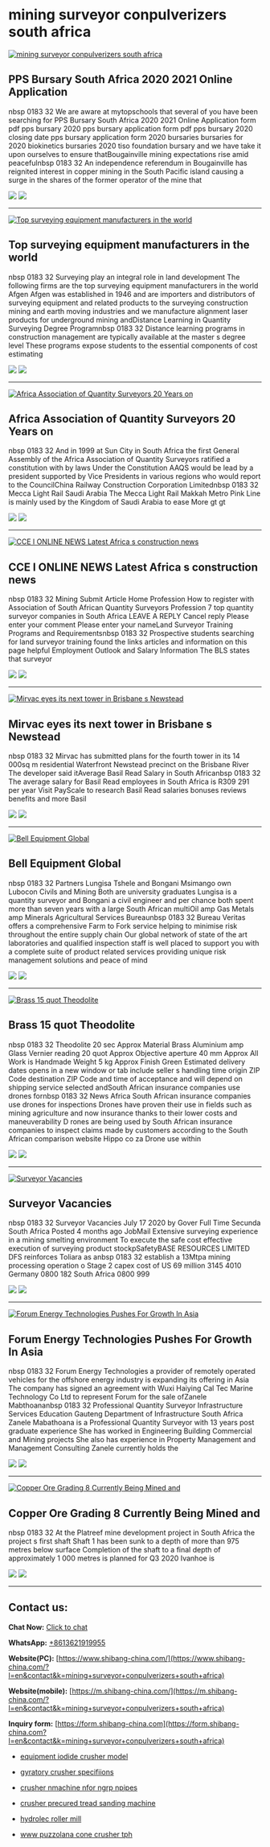 # mining surveyor conpulverizers south africa

<a href="https://swt.shibang-china.com/?l=en&img&k=mining+surveyor+conpulverizers+south+africa" target="_blank">![mining surveyor conpulverizers south africa](http://static.shibang-china.com/all-800x300/1445.jpg)</a>

## PPS Bursary South Africa 2020 2021 Online Application
nbsp 0183 32 We are aware at mytopschools that several of you have been searching for PPS Bursary South Africa 2020 2021 Online Application form pdf pps bursary 2020 pps bursary application form pdf pps bursary 2020 closing date pps bursary application form 2020 bursaries bursaries for 2020 biokinetics bursaries 2020 tiso foundation bursary and we have take it upon ourselves to ensure thatBougainville mining expectations rise amid peacefulnbsp 0183 32 An independence referendum in Bougainville has reignited interest in copper mining in the South Pacific island causing a surge in the shares of the former operator of the mine that


<a href="https://whatsapp.shibangsoft.com/WhatsApp.php" target="_blank" title="WhatsApp">![](http://static.shibang-china.com/icon/whatsapp.png)</a> <a href="https://swt.shibang-china.com/?l=en&icon&k=mining+surveyor+conpulverizers+south+africa" target="_blank">![](http://static.shibang-china.com/icon/chat-en.png)</a>

---

<a href="https://swt.shibang-china.com/?l=en&img&k=mining+surveyor+conpulverizers+south+africa" target="_blank">![Top surveying equipment manufacturers in the world](http://static.shibang-china.com/all-800x300/993.jpg)</a>

## Top surveying equipment manufacturers in the world
nbsp 0183 32 Surveying play an integral role in land development The following firms are the top surveying equipment manufacturers in the world Afgen Afgen was established in 1946 and are importers and distributors of surveying equipment and related products to the surveying construction mining and earth moving industries and we manufacture alignment laser products for underground mining andDistance Learning in Quantity Surveying Degree Programnbsp 0183 32 Distance learning programs in construction management are typically available at the master s degree level These programs expose students to the essential components of cost estimating


<a href="https://whatsapp.shibangsoft.com/WhatsApp.php" target="_blank" title="WhatsApp">![](http://static.shibang-china.com/icon/whatsapp.png)</a> <a href="https://swt.shibang-china.com/?l=en&icon&k=mining+surveyor+conpulverizers+south+africa" target="_blank">![](http://static.shibang-china.com/icon/chat-en.png)</a>

---

<a href="https://swt.shibang-china.com/?l=en&img&k=mining+surveyor+conpulverizers+south+africa" target="_blank">![Africa Association of Quantity Surveyors 20 Years on](http://static.shibang-china.com/all-800x300/871.jpg)</a>

## Africa Association of Quantity Surveyors 20 Years on
nbsp 0183 32 And in 1999 at Sun City in South Africa the first General Assembly of the Africa Association of Quantity Surveyors ratified a constitution with by laws Under the Constitution AAQS would be lead by a president supported by Vice Presidents in various regions who would report to the CouncilChina Railway Construction Corporation Limitednbsp 0183 32 Mecca Light Rail Saudi Arabia The Mecca Light Rail Makkah Metro Pink Line is mainly used by the Kingdom of Saudi Arabia to ease More gt gt


<a href="https://whatsapp.shibangsoft.com/WhatsApp.php" target="_blank" title="WhatsApp">![](http://static.shibang-china.com/icon/whatsapp.png)</a> <a href="https://swt.shibang-china.com/?l=en&icon&k=mining+surveyor+conpulverizers+south+africa" target="_blank">![](http://static.shibang-china.com/icon/chat-en.png)</a>

---

<a href="https://swt.shibang-china.com/?l=en&img&k=mining+surveyor+conpulverizers+south+africa" target="_blank">![CCE l ONLINE NEWS Latest Africa s construction news](http://static.shibang-china.com/all-800x300/422.jpg)</a>

## CCE l ONLINE NEWS Latest Africa s construction news
nbsp 0183 32 Mining Submit Article Home Profession How to register with Association of South African Quantity Surveyors Profession 7 top quantity surveyor companies in South Africa LEAVE A REPLY Cancel reply Please enter your comment Please enter your nameLand Surveyor Training Programs and Requirementsnbsp 0183 32 Prospective students searching for land surveyor training found the links articles and information on this page helpful Employment Outlook and Salary Information The BLS states that surveyor


<a href="https://whatsapp.shibangsoft.com/WhatsApp.php" target="_blank" title="WhatsApp">![](http://static.shibang-china.com/icon/whatsapp.png)</a> <a href="https://swt.shibang-china.com/?l=en&icon&k=mining+surveyor+conpulverizers+south+africa" target="_blank">![](http://static.shibang-china.com/icon/chat-en.png)</a>

---

<a href="https://swt.shibang-china.com/?l=en&img&k=mining+surveyor+conpulverizers+south+africa" target="_blank">![Mirvac eyes its next tower in Brisbane s Newstead](http://static.shibang-china.com/all-800x300/820.jpg)</a>

## Mirvac eyes its next tower in Brisbane s Newstead
nbsp 0183 32 Mirvac has submitted plans for the fourth tower in its 14 000sq m residential Waterfront Newstead precinct on the Brisbane River The developer said itAverage Basil Read Salary in South Africanbsp 0183 32 The average salary for Basil Read employees in South Africa is R309 291 per year Visit PayScale to research Basil Read salaries bonuses reviews benefits and more Basil


<a href="https://whatsapp.shibangsoft.com/WhatsApp.php" target="_blank" title="WhatsApp">![](http://static.shibang-china.com/icon/whatsapp.png)</a> <a href="https://swt.shibang-china.com/?l=en&icon&k=mining+surveyor+conpulverizers+south+africa" target="_blank">![](http://static.shibang-china.com/icon/chat-en.png)</a>

---

<a href="https://swt.shibang-china.com/?l=en&img&k=mining+surveyor+conpulverizers+south+africa" target="_blank">![Bell Equipment Global](http://static.shibang-china.com/all-800x300/991.jpg)</a>

## Bell Equipment Global
nbsp 0183 32 Partners Lungisa Tshele and Bongani Msimango own Lubocon Civils and Mining Both are university graduates Lungisa is a quantity surveyor and Bongani a civil engineer and per chance both spent more than seven years with a large South African multiOil amp Gas Metals amp Minerals Agricultural Services Bureaunbsp 0183 32 Bureau Veritas offers a comprehensive Farm to Fork service helping to minimise risk throughout the entire supply chain Our global network of state of the art laboratories and qualified inspection staff is well placed to support you with a complete suite of product related services providing unique risk management solutions and peace of mind


<a href="https://whatsapp.shibangsoft.com/WhatsApp.php" target="_blank" title="WhatsApp">![](http://static.shibang-china.com/icon/whatsapp.png)</a> <a href="https://swt.shibang-china.com/?l=en&icon&k=mining+surveyor+conpulverizers+south+africa" target="_blank">![](http://static.shibang-china.com/icon/chat-en.png)</a>

---

<a href="https://swt.shibang-china.com/?l=en&img&k=mining+surveyor+conpulverizers+south+africa" target="_blank">![Brass 15 quot Theodolite](http://static.shibang-china.com/all-800x300/824.jpg)</a>

## Brass 15 quot Theodolite
nbsp 0183 32 Theodolite 20 sec Approx Material Brass Aluminium amp Glass Vernier reading 20 quot Approx Objective aperture 40 mm Approx All Work is Handmade Weight 5 kg Approx Finish Green Estimated delivery dates opens in a new window or tab include seller s handling time origin ZIP Code destination ZIP Code and time of acceptance and will depend on shipping service selected andSouth African insurance companies use drones fornbsp 0183 32 News Africa South African insurance companies use drones for inspections Drones have proven their use in fields such as mining agriculture and now insurance thanks to their lower costs and maneuverability D rones are being used by South African insurance companies to inspect claims made by customers according to the South African comparison website Hippo co za Drone use within


<a href="https://whatsapp.shibangsoft.com/WhatsApp.php" target="_blank" title="WhatsApp">![](http://static.shibang-china.com/icon/whatsapp.png)</a> <a href="https://swt.shibang-china.com/?l=en&icon&k=mining+surveyor+conpulverizers+south+africa" target="_blank">![](http://static.shibang-china.com/icon/chat-en.png)</a>

---

<a href="https://swt.shibang-china.com/?l=en&img&k=mining+surveyor+conpulverizers+south+africa" target="_blank">![Surveyor Vacancies](http://static.shibang-china.com/all-800x300/1010.jpg)</a>

## Surveyor Vacancies
nbsp 0183 32 Surveyor Vacancies July 17 2020 by Gover Full Time Secunda South Africa Posted 4 months ago JobMail Extensive surveying experience in a mining smelting environment To execute the safe cost effective execution of surveying product stockpSafetyBASE RESOURCES LIMITED DFS reinforces Toliara as anbsp 0183 32 establish a 13Mtpa mining processing operation o Stage 2 capex cost of US 69 million 3145 4010 Germany 0800 182 South Africa 0800 999


<a href="https://whatsapp.shibangsoft.com/WhatsApp.php" target="_blank" title="WhatsApp">![](http://static.shibang-china.com/icon/whatsapp.png)</a> <a href="https://swt.shibang-china.com/?l=en&icon&k=mining+surveyor+conpulverizers+south+africa" target="_blank">![](http://static.shibang-china.com/icon/chat-en.png)</a>

---

<a href="https://swt.shibang-china.com/?l=en&img&k=mining+surveyor+conpulverizers+south+africa" target="_blank">![Forum Energy Technologies Pushes For Growth In Asia](http://static.shibang-china.com/all-800x300/828.jpg)</a>

## Forum Energy Technologies Pushes For Growth In Asia
nbsp 0183 32 Forum Energy Technologies a provider of remotely operated vehicles for the offshore energy industry is expanding its offering in Asia The company has signed an agreement with Wuxi Haiying Cal Tec Marine Technology Co Ltd to represent Forum for the sale ofZanele Mabthoananbsp 0183 32 Professional Quantity Surveyor Infrastructure Services Education Gauteng Department of Infrastructure South Africa Zanele Mabathoana is a Professional Quantity Surveyor with 13 years post graduate experience She has worked in Engineering Building Commercial and Mining projects She also has experience in Property Management and Management Consulting Zanele currently holds the


<a href="https://whatsapp.shibangsoft.com/WhatsApp.php" target="_blank" title="WhatsApp">![](http://static.shibang-china.com/icon/whatsapp.png)</a> <a href="https://swt.shibang-china.com/?l=en&icon&k=mining+surveyor+conpulverizers+south+africa" target="_blank">![](http://static.shibang-china.com/icon/chat-en.png)</a>

---

<a href="https://swt.shibang-china.com/?l=en&img&k=mining+surveyor+conpulverizers+south+africa" target="_blank">![Copper Ore Grading 8 Currently Being Mined and](http://static.shibang-china.com/all-800x300/1407.jpg)</a>

## Copper Ore Grading 8 Currently Being Mined and
nbsp 0183 32 At the Platreef mine development project in South Africa the project s first shaft Shaft 1 has been sunk to a depth of more than 975 metres below surface Completion of the shaft to a final depth of approximately 1 000 metres is planned for Q3 2020 Ivanhoe is

<a href="https://whatsapp.shibangsoft.com/WhatsApp.php" target="_blank" title="WhatsApp">![](http://static.shibang-china.com/icon/whatsapp.png)</a> <a href="https://swt.shibang-china.com/?l=en&icon&k=mining+surveyor+conpulverizers+south+africa" target="_blank">![](http://static.shibang-china.com/icon/chat-en.png)</a>

---
## Contact us:

**Chat Now:** [Click to chat](https://swt.shibang-china.com?l=en&contact&k=mining+surveyor+conpulverizers+south+africa)

**WhatsApp:**  [+8613621919955](https://whatsapp.shibangsoft.com/WhatsApp.php)

**Website(PC):** [https://www.shibang-china.com/](https://www.shibang-china.com/?l=en&contact&k=mining+surveyor+conpulverizers+south+africa)

**Website(mobile):** [https://m.shibang-china.com/](https://m.shibang-china.com/?l=en&contact&k=mining+surveyor+conpulverizers+south+africa)

**Inquiry form:** [https://form.shibang-china.com](https://form.shibang-china.com?l=en&contact&k=mining+surveyor+conpulverizers+south+africa)

* [equipment iodide crusher model](../170/equipment%20iodide%20crusher%20model.md)

* [gyratory crusher specifiions](../166/gyratory%20crusher%20specifiions.md)

* [crusher nmachine nfor ngrp npipes](../170/crusher%20nmachine%20nfor%20ngrp%20npipes.md)

* [crusher precured tread sanding machine](../164/crusher%20precured%20tread%20sanding%20machine.md)

* [hydrolec roller mill](../169/hydrolec%20roller%20mill.md)

* [www puzzolana cone crusher tph](../166/www%20puzzolana%20cone%20crusher%20tph.md)